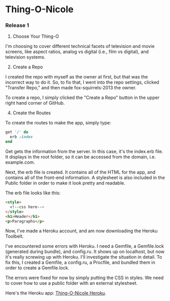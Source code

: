 Thing-O-Nicole
==============

### Release 1

1) Choose Your Thing-O

I'm choosing to cover different technical facets of television and movie screens, like aspect ratios, analog vs digital (i.e., film vs digital), and television systems.

2) Create a Repo

I created the repo with myself as the owner at first, but that was the incorrect way to do it. So, to fix that, I went into the repo settings, clicked "Transfer Repo," and then made fox-squirrels-2013 the owner.

To create a repo, I simply clicked the "Create a Repo" button in the upper right hand corner of GitHub. 

4) Create the Routes

To create the routes to make the app, simply type:

```ruby
get '/' do
  erb :index
end
```

Get gets the information from the server. In this case, it's the index.erb file. It displays in the root folder, so it can be accessed from the domain, i.e. example.com. 

Next, the erb file is created. It contains all of the HTML for the app, and contains all of the front-end information. A stylesheet is also included in the Public folder in order to make it look pretty and readable. 

The erb file looks like this:

```html
<style>
  <!--css here-->
</style>
<h1>Header</h1>
<p>Paragraphs</p>
```

Now, I've made a Heroku account, and am now downloading the Heroku Toolbelt. 

I've encountered some errors with Heroku. I need a Gemfile, a Gemfile.lock (generated during bundle), and config.ru. It shows up on localhost, but now it's really screwing up with Heroku. I'll investigate the situation in detail. To fix this, I created a Gemfile, a config.ru, a Procfile, and bundled them in order to create a Gemfile.lock. 

The errors were fixed for now by simply putting the CSS in styles. We need to cover how to use a public folder with an external stylesheet.

Here's the Heroku app: [Thing-O-Nicole Heroku](http://thing-o-nicole.herokuapp.com/).

